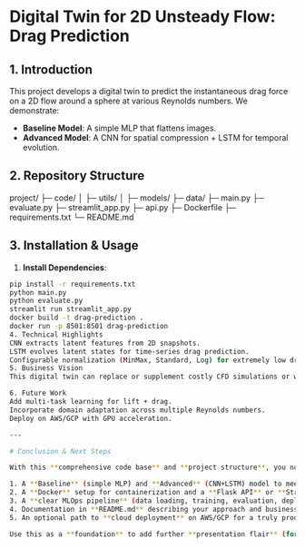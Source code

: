 # Digital Twin for 2D Unsteady Flow: Drag Prediction

## 1. Introduction
This project develops a digital twin to predict the instantaneous drag force on a 2D flow around a sphere at various Reynolds numbers. We demonstrate:
- **Baseline Model**: A simple MLP that flattens images.
- **Advanced Model**: A CNN for spatial compression + LSTM for temporal evolution.

## 2. Repository Structure
project/ ├─ code/ │ ├─ utils/ │ ├─ models/ ├─ data/ ├─ main.py ├─ evaluate.py ├─ streamlit_app.py ├─ api.py ├─ Dockerfile ├─ requirements.txt └─ README.md

## 3. Installation & Usage
1. **Install Dependencies**:
```bash
pip install -r requirements.txt
python main.py
python evaluate.py
streamlit run streamlit_app.py
docker build -t drag-prediction .
docker run -p 8501:8501 drag-prediction
4. Technical Highlights
CNN extracts latent features from 2D snapshots.
LSTM evolves latent states for time-series drag prediction.
Configurable normalization (MinMax, Standard, Log) for extremely low drag values (10^-8 range).
5. Business Vision
This digital twin can replace or supplement costly CFD simulations or wind-tunnel tests, accelerating R&D in aerospace, automotive, or maritime industries.

6. Future Work
Add multi-task learning for lift + drag.
Incorporate domain adaptation across multiple Reynolds numbers.
Deploy on AWS/GCP with GPU acceleration.

---

# Conclusion & Next Steps

With this **comprehensive code base** and **project structure**, you now have:

1. A **Baseline** (simple MLP) and **Advanced** (CNN+LSTM) model to meet the “two models” requirement.  
2. A **Docker** setup for containerization and a **Flask API** or **Streamlit UI** for user interaction.  
3. A **clear MLOps pipeline** (data loading, training, evaluation, deployment).  
4. Documentation in **README.md** describing your approach and business vision.  
5. An optional path to **cloud deployment** on AWS/GCP for a truly production-ready solution.

Use this as a **foundation** to add further **presentation flair** (for the “wow factor”), refine hyperparameters, or integrate advanced domain knowledge (like special boundary conditions). This setup should **satisfy** the professor’s requirements for **technical complexity**, **software methodology**, **business aspect**, and **presentation**. Good luck with your digital twin project!
